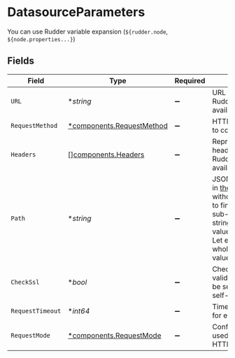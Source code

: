 # DatasourceParameters

You can use Rudder variable expansion (`${rudder.node`, `${node.properties...}`)


## Fields

| Field                                                                                                                                                                                                                                   | Type                                                                                                                                                                                                                                    | Required                                                                                                                                                                                                                                | Description                                                                                                                                                                                                                             | Example                                                                                                                                                                                                                                 |
| --------------------------------------------------------------------------------------------------------------------------------------------------------------------------------------------------------------------------------------- | --------------------------------------------------------------------------------------------------------------------------------------------------------------------------------------------------------------------------------------- | --------------------------------------------------------------------------------------------------------------------------------------------------------------------------------------------------------------------------------------- | --------------------------------------------------------------------------------------------------------------------------------------------------------------------------------------------------------------------------------------- | --------------------------------------------------------------------------------------------------------------------------------------------------------------------------------------------------------------------------------------- |
| `URL`                                                                                                                                                                                                                                   | **string*                                                                                                                                                                                                                               | :heavy_minus_sign:                                                                                                                                                                                                                      | URL to contact. Rudder expansion available.                                                                                                                                                                                             | http://jsonplaceholder.typicode.com/users/1                                                                                                                                                                                             |
| `RequestMethod`                                                                                                                                                                                                                         | [*components.RequestMethod](../../models/components/requestmethod.md)                                                                                                                                                                   | :heavy_minus_sign:                                                                                                                                                                                                                      | HTTP method to use to contact the URL.                                                                                                                                                                                                  | GET                                                                                                                                                                                                                                     |
| `Headers`                                                                                                                                                                                                                               | [][components.Headers](../../models/components/headers.md)                                                                                                                                                                              | :heavy_minus_sign:                                                                                                                                                                                                                      | Represent HTTP headers for the query. Rudder expansion available.                                                                                                                                                                       |                                                                                                                                                                                                                                         |
| `Path`                                                                                                                                                                                                                                  | **string*                                                                                                                                                                                                                               | :heavy_minus_sign:                                                                                                                                                                                                                      | JSON path (as defined in [the specification](https://github.com/jayway/JsonPath/), without the leading `$.`) to find the interesting sub-json or string/number/boolean value in the answer. Let empty to use the whole answer as value. |                                                                                                                                                                                                                                         |
| `CheckSsl`                                                                                                                                                                                                                              | **bool*                                                                                                                                                                                                                                 | :heavy_minus_sign:                                                                                                                                                                                                                      | Check SSL certificate validity for https. Must be set to false for self-signed certificate                                                                                                                                              | true                                                                                                                                                                                                                                    |
| `RequestTimeout`                                                                                                                                                                                                                        | **int64*                                                                                                                                                                                                                                | :heavy_minus_sign:                                                                                                                                                                                                                      | Timeout in seconds for each HTTP request                                                                                                                                                                                                | 10                                                                                                                                                                                                                                      |
| `RequestMode`                                                                                                                                                                                                                           | [*components.RequestMode](../../models/components/requestmode.md)                                                                                                                                                                       | :heavy_minus_sign:                                                                                                                                                                                                                      | Configure the strategy used to query the HTTP data source.                                                                                                                                                                              |                                                                                                                                                                                                                                         |